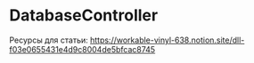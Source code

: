 # DatabaseController

Ресурсы для статьи: https://workable-vinyl-638.notion.site/dll-f03e0655431e4d9c8004de5bfcac8745
